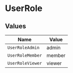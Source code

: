 # UserRole


## Values

| Name             | Value            |
| ---------------- | ---------------- |
| `UserRoleAdmin`  | admin            |
| `UserRoleMember` | member           |
| `UserRoleViewer` | viewer           |
